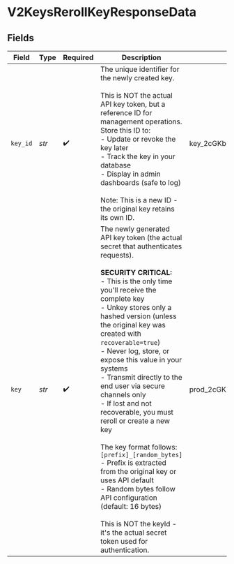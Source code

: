 # V2KeysRerollKeyResponseData


## Fields

| Field                                                                                                                                                                                                                                                                                                                                                                                                                                                                                                                                                                                                                                                                                                                         | Type                                                                                                                                                                                                                                                                                                                                                                                                                                                                                                                                                                                                                                                                                                                          | Required                                                                                                                                                                                                                                                                                                                                                                                                                                                                                                                                                                                                                                                                                                                      | Description                                                                                                                                                                                                                                                                                                                                                                                                                                                                                                                                                                                                                                                                                                                   | Example                                                                                                                                                                                                                                                                                                                                                                                                                                                                                                                                                                                                                                                                                                                       |
| ----------------------------------------------------------------------------------------------------------------------------------------------------------------------------------------------------------------------------------------------------------------------------------------------------------------------------------------------------------------------------------------------------------------------------------------------------------------------------------------------------------------------------------------------------------------------------------------------------------------------------------------------------------------------------------------------------------------------------- | ----------------------------------------------------------------------------------------------------------------------------------------------------------------------------------------------------------------------------------------------------------------------------------------------------------------------------------------------------------------------------------------------------------------------------------------------------------------------------------------------------------------------------------------------------------------------------------------------------------------------------------------------------------------------------------------------------------------------------- | ----------------------------------------------------------------------------------------------------------------------------------------------------------------------------------------------------------------------------------------------------------------------------------------------------------------------------------------------------------------------------------------------------------------------------------------------------------------------------------------------------------------------------------------------------------------------------------------------------------------------------------------------------------------------------------------------------------------------------- | ----------------------------------------------------------------------------------------------------------------------------------------------------------------------------------------------------------------------------------------------------------------------------------------------------------------------------------------------------------------------------------------------------------------------------------------------------------------------------------------------------------------------------------------------------------------------------------------------------------------------------------------------------------------------------------------------------------------------------- | ----------------------------------------------------------------------------------------------------------------------------------------------------------------------------------------------------------------------------------------------------------------------------------------------------------------------------------------------------------------------------------------------------------------------------------------------------------------------------------------------------------------------------------------------------------------------------------------------------------------------------------------------------------------------------------------------------------------------------- |
| `key_id`                                                                                                                                                                                                                                                                                                                                                                                                                                                                                                                                                                                                                                                                                                                      | *str*                                                                                                                                                                                                                                                                                                                                                                                                                                                                                                                                                                                                                                                                                                                         | :heavy_check_mark:                                                                                                                                                                                                                                                                                                                                                                                                                                                                                                                                                                                                                                                                                                            | The unique identifier for the newly created key.<br/><br/>This is NOT the actual API key token, but a reference ID for management operations.<br/>Store this ID to:<br/>- Update or revoke the key later<br/>- Track the key in your database<br/>- Display in admin dashboards (safe to log)<br/><br/>Note: This is a new ID - the original key retains its own ID.<br/>                                                                                                                                                                                                                                                                                                                                                     | key_2cGKbMxRyIzhCxo1Idjz8q                                                                                                                                                                                                                                                                                                                                                                                                                                                                                                                                                                                                                                                                                                    |
| `key`                                                                                                                                                                                                                                                                                                                                                                                                                                                                                                                                                                                                                                                                                                                         | *str*                                                                                                                                                                                                                                                                                                                                                                                                                                                                                                                                                                                                                                                                                                                         | :heavy_check_mark:                                                                                                                                                                                                                                                                                                                                                                                                                                                                                                                                                                                                                                                                                                            | The newly generated API key token (the actual secret that authenticates requests).<br/><br/>**SECURITY CRITICAL:**<br/>- This is the only time you'll receive the complete key<br/>- Unkey stores only a hashed version (unless the original key was created with `recoverable=true`)<br/>- Never log, store, or expose this value in your systems<br/>- Transmit directly to the end user via secure channels only<br/>- If lost and not recoverable, you must reroll or create a new key<br/><br/>The key format follows: `[prefix]_[random_bytes]`<br/>- Prefix is extracted from the original key or uses API default<br/>- Random bytes follow API configuration (default: 16 bytes)<br/><br/>This is NOT the keyId - it's the actual secret token used for authentication.<br/> | prod_2cGKbMxRjIzhCxo1IdjH3arELti7Sdyc8w6XYbvtcyuBowPT                                                                                                                                                                                                                                                                                                                                                                                                                                                                                                                                                                                                                                                                         |